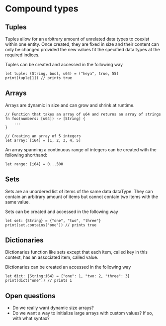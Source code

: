 # Compound types

## Tuples
Tuples allow for an arbitrary amount of unrelated data types to coexist within one entity.
Once created, they are fixed in size and their content can only be changed provided the new values fit the specified data types at the required indices. 

Tuples can be created and accessed in the following way
```
let tuple: (String, bool, u64) = ("heya", true, 55)
print(tuple[1]) // prints true
```

## Arrays
Arrays are dynamic in size and can grow and shrink at runtime.

```
// Function that takes an array of u64 and returns an array of strings
fn foo(numbers: [u64]) -> [String] {
    ...
}

// Creating an array of 5 integers
let array: [i64] = [1, 2, 3, 4, 5] 
```
An array spanning a continuous range of integers can be created with the following shorthand:
```
let range: [i64] = 0...500
```

## Sets
Sets are an unordered list of items of the same data dataType. They can contain an arbitrary amount of items but cannot contain two items with the same value.

Sets can be created and accessed in the following way
```
let set: {String} = {"one", "two", "three"}
print(set.contains("one")) // prints true
```
## Dictionaries
Dictionaries function like sets except that each item, called key in this context, has an associated item, called value.

Dictionaries can be created an accessed in the following way

```
let dict: {String:i64} = {"one": 1, "two: 2, "three": 3}
print(dict["one"]) // prints 1
```

## Open questions
- Do we really want dynamic size arrays?
- Do we want a way to initialize large arrays with custom values? If so, with what syntax?